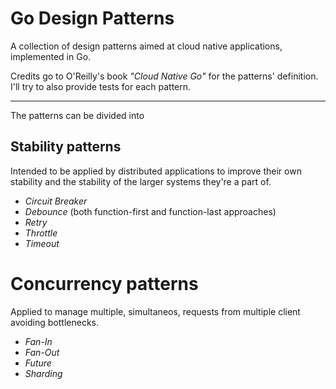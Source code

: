 # Go Design Patterns

A collection of design patterns aimed at cloud native applications, implemented in Go.

Credits go to O'Reilly's book *"Cloud Native Go"* for the patterns' definition.
I'll try to also provide tests for each pattern.



_______________________________________________________________________________________________________________________________

The patterns can be divided into

## Stability patterns

Intended to be applied by distributed applications to improve their own stability and the stability of the larger systems they're a part of.

- *Circuit Breaker*
- *Debounce* (both function-first and function-last approaches)
- *Retry*
- *Throttle*
- *Timeout*

# Concurrency patterns

Applied to manage multiple, simultaneos, requests from multiple client avoiding bottlenecks.

- *Fan-In*
- *Fan-Out*
- *Future*
- *Sharding*

